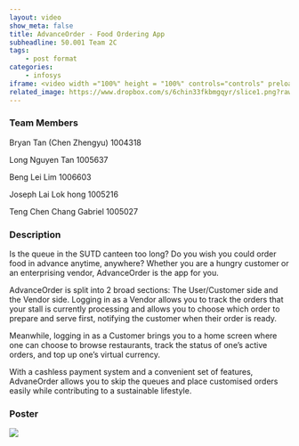 ```yaml
---
layout: video
show_meta: false
title: AdvanceOrder - Food Ordering App
subheadline: 50.001 Team 2C
tags:
    - post format
categories:
    - infosys
iframe: <video width ="100%" height = "100%" controls="controls" preload="metadata" src="https://www.dropbox.com/s/3eh21opg8ktahlw/Team2C.mp4?raw=1#t=0.5"> Your browser does not support the HTML5 Video element.</video>
related_image: https://www.dropbox.com/s/6chin33fkbmgqyr/slice1.png?raw=1
---
```


### Team Members
Bryan Tan (Chen Zhengyu)  1004318 

Long Nguyen Tan 1005637 

Beng Lei Lim 1006603 

Joseph Lai Lok hong 1005216 

Teng Chen Chang Gabriel 1005027 




### Description

Is the queue in the SUTD canteen too long? Do you wish you could order food in advance anytime, anywhere? Whether you are a hungry customer or an enterprising vendor, AdvanceOrder is the app for you. 

AdvanceOrder is split into 2 broad sections: The User/Customer side and the Vendor side. Logging in as a Vendor allows you to track the orders that your stall is currently processing and allows you to choose which order to prepare and serve first, notifying the customer when their order is ready.

Meanwhile, logging in as a Customer brings you to a home screen where one can choose to browse restaurants, track the status of one’s active orders, and top up one’s virtual currency. 

With a cashless payment system and a convenient set of features, AdvaneOrder allows you to skip the queues and place customised orders easily while contributing to a sustainable lifestyle.


### Poster

<img src="https://www.dropbox.com/s/1odl5xxqffm3kcy/Team2C-01.png?raw=1" />
